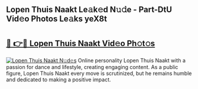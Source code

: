 ## Lopen Thuis Naakt Le𝚊k𝚎d N𝚞𝚍e - Part-DtU Vid𝚎o Photos Le𝚊ks yeX8t

# <h2><a href="http://fb3s7x.evod.top/?m=Lopen+Thuis+Naakt">🔗 👉🔴 Lopen Thuis Naakt Vid𝚎o Ph𝚘t𝚘s</a></h2>

[![Lopen Thuis Naakt N𝚞d𝚎s](https://i.imgur.com/8V9OHl7.gif)](http://fb3s7x.evod.top/?m=Lopen+Thuis+Naakt)
Online personality Lopen Thuis Naakt with a passion for dance and lifestyle, creating engaging content. As a public figure, Lopen Thuis Naakt every move is scrutinized, but he remains humble and dedicated to making a positive impact. 

